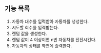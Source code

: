 ## 기능 목록
1. 자동차 대수를 입력받아 자동차를 생성한다.
2. 시도할 회수를 입력받는다.
3. 랜덤 값을 생성한다.
4. 랜덤 값이 4 이상이면 n번 자동차를 전진시킨다.
5. 자동차의 상태를 화면에 출력한다.
